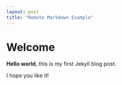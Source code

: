 ```yaml
---
layout: post
title: "Remote Markdown Example"
---
```


# Welcome

**Hello world**, this is my first Jekyll blog post.

I hope you like it!
